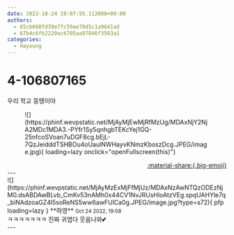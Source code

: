 ```yaml
---
date: 2022-10-24 19:07:55.112000+09:00
authors:
  - 65cb660fd39e7fc59ae78d5c1a9641ad
  - 67b4c6fb2220ac6705aa97046f3503a1
categories:
  - Hayoung
---
```


# 4-106807165

<div class="post-container" markdown="1">
<div class="content-container md-sidebar__scrollwrap" markdown="1">

우리 학교 뚱땡이야
<figure markdown="1">
![](https://phinf.wevpstatic.net/MjAyMjEwMjRfMzUg/MDAxNjY2NjA2MDc1MDA3.-PYfr1Sy5qnhgbTEKcYej1GQ-25nfcoSVoan7uDGF8cg.bEjL-7QzJeidddTSHBOu4oUaulNWHayvKNmzKboszDcg.JPEG/image.jpg){ loading=lazy onclick="openFullscreen(this)"}
</figure>


</div>
</div>

<div style="text-align: right;" markdown="1">
<a href="https://weverse.io/fromis9/fanpost/4-106807165" style="text-align: right;">:material-share:{.big-emoji}</a>
</div>
---

<div class="comments-container md-sidebar__scrollwrap" markdown="1">
<div class="comment" markdown="1">
<div class='id-container' markdown="1">
![](https://phinf.wevpstatic.net/MjAyMzExMjFfMjUz/MDAxNzAwNTQzODEzNjM0.dsABDAwBLvb_CmKv53nAMh0x44CV1NvJRUsHloAtzVEg.spqUAHYle7q_biNAdzoaGZ4l5soReNS5ww6awFUlCa0g.JPEG/image.jpg?type=s72){ pfp loading=lazy }
**<span class="artist">하영</span>** <small>Oct 24 2022, 19:08</small><br>
</div>
<div class='comment-body' markdown="1">
ㅋㅋㅋㅋㅋㅋㅋ 진짜 귀엽다 웃음나와💕
</div>
</div>
</div>
---

